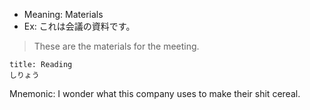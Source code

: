 
- Meaning: Materials
- Ex: これは会議の資料です。
>These are the materials for the meeting.

```ad-note 
title: Reading
しりょう
```

Mnemonic: I wonder what this company uses to make their shit cereal.
